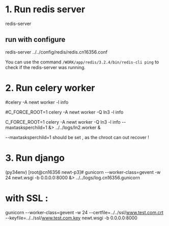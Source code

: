 # 1. Run redis server  

redis-server 

## run with configure 

redis-server  ../../config/redis/redis.cn16356.conf 

You can use the command `/WORK/app/redis/3.2.4/bin/redis-cli ping` to check if the redis-server was running.

# 2. Run celery worker
#celery -A newt worker -l info 

#C_FORCE_ROOT=1 celery -A newt worker -Q ln3 -l info 

C_FORCE_ROOT=1   celery -A newt worker -Q ln3 -l info --maxtasksperchild=1    &> ../../logs/ln2.worker  &

--maxtasksperchild=1   should be set , as the chroot can out recover !


# 3. Run django 

(py34env) [root@cn16356 newt-p3]# gunicorn --worker-class=gevent -w 24   newt.wsgi -b 0.0.0.0:8000  &> ../../logs/log.cn16356.gunicorn


# with SSL :
gunicorn --worker-class=gevent -w 24 --certfile=../../ssl/www.test.com.crt  --keyfile=../../ssl/www.test.com.key   newt.wsgi -b 0.0.0.0:8000

# 
